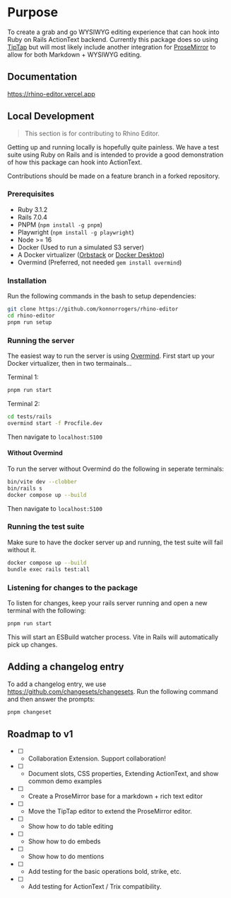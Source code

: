 # Purpose

To create a grab and go WYSIWYG editing experience that can
hook into Ruby on Rails ActionText backend. Currently this
package does so using [TipTap](https://tiptap.dev/) but
will most likely include another integration for [ProseMirror](https://prosemirror.net/)
to allow for both Markdown + WYSIWYG editing.

## Documentation

<https://rhino-editor.vercel.app>

## Local Development

> This section is for contributing to Rhino Editor.

Getting up and running locally is hopefully quite painless.
We have a test suite using Ruby on Rails and is intended to
provide a good demonstration of how this package can hook
into ActionText.

Contributions should be made on a feature branch in a 
forked repository.

### Prerequisites

- Ruby 3.1.2
- Rails 7.0.4
- PNPM (`npm install -g pnpm`)
- Playwright (`npm install -g playwright`)
- Node >= 16
- Docker (Used to run a simulated S3 server)
- A Docker virtualizer ([Orbstack](https://orbstack.dev/) or
  [Docker Desktop](https://www.docker.com/products/docker-desktop/))
- Overmind (Preferred, not needed `gem install overmind`)

### Installation

Run the following commands in the bash to setup
dependencies:

```bash
git clone https://github.com/konnorrogers/rhino-editor
cd rhino-editor
pnpm run setup
```

### Running the server

The easiest way to run the server is using [Overmind](https://github.com/DarthSim/overmind).
First start up your Docker virtualizer, then in two termainals…

Terminal 1:

```bash
pnpm run start
```

Terminal 2:

```bash
cd tests/rails
overmind start -f Procfile.dev
```

Then navigate to `localhost:5100`


#### Without Overmind

To run the server without Overmind do the following in
seperate terminals:

```bash
bin/vite dev --clobber
bin/rails s
docker compose up --build
```

Then navigate to `localhost:5100`

### Running the test suite

Make sure to have the docker server up and running, the
test suite will fail without it.

```bash
docker compose up --build
bundle exec rails test:all
```

### Listening for changes to the package

To listen for changes, keep your rails server running and
open a new terminal with the following:

```bash
pnpm run start
```

This will start an ESBuild watcher process. Vite in Rails
will automatically pick up changes.

## Adding a changelog entry

To add a changelog entry, we use <https://github.com/changesets/changesets>.
Run the following command and then answer the prompts:

```bash
pnpm changeset
```

## Roadmap to v1

- [ ] - Collaboration Extension. Support collaboration!
- [ ] - Document slots, CSS properties, Extending ActionText, and show common demo examples
- [ ] - Create a ProseMirror base for a markdown + rich text editor
- [ ] - Move the TipTap editor to extend the ProseMirror editor.
- [ ] - Show how to do table editing
- [ ] - Show how to do embeds
- [ ] - Show how to do mentions
- [ ] - Add testing for the basic operations bold, strike, etc.
- [ ] - Add testing for ActionText / Trix compatibility.
